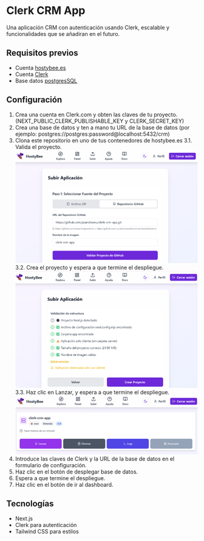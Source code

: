 # Clerk CRM App

Una aplicación CRM con autenticación usando Clerk, escalable y funcionalidades que se añadiran en el futuro.

## Requisitos previos

- Cuenta [hostybee.es](https://hostybee.com/)
- Cuenta [Clerk](https://clerk.com/)
- Base datos [postgresSQL](https://www.postgresql.org/)

## Configuración

1. Crea una cuenta en Clerk.com y obten las claves de tu proyecto. (NEXT_PUBLIC_CLERK_PUBLISHABLE_KEY y CLERK_SECRET_KEY)
2. Crea una base de datos y ten a mano tu URL de la base de datos (por ejemplo: postgres://postgres:password@localhost:5432/crm)
3. Clona este repositorio en uno de tus contenedores de hostybee.es
   3.1. Valida el proyecto.
   ![Validar proyecto](image.png)
   3.2. Crea el proyecto y espera a que termine el despliegue.
   ![alt text](image-1.png)
   3.3. Haz clic en Lanzar, y espera a que termine el despliegue.
   ![alt text](image-2.png)
4. Introduce las claves de Clerk y la URL de la base de datos en el formulario de configuración.
5. Haz clic en el botón de desplegar base de datos.
6. Espera a que termine el despliegue.
7. Haz clic en el botón de ir al dashboard.

## Tecnologías

- Next.js
- Clerk para autenticación
- Tailwind CSS para estilos
